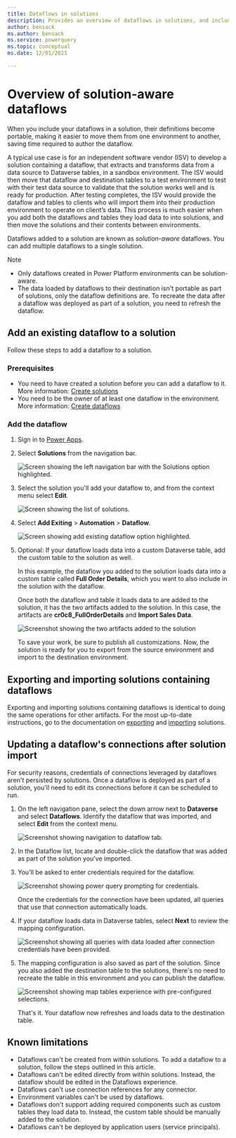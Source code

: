 ```yaml
---
title: Dataflows in solutions
description: Provides an overview of dataflows in solutions, and includes special considerations and limitations.
author: bensack
ms.author: bensack
ms.service: powerquery 
ms.topic: conceptual 
ms.date: 12/01/2021 

---
```


# Overview of solution-aware dataflows

When you include your dataflows in a solution, their definitions become portable, making it easier to move them from one environment to another, saving time required to author the dataflow.

A typical use case is for an independent software vendor (ISV) to develop a solution containing a dataflow, that extracts and transforms data from a data source to Dataverse tables, in a sandbox environment. The ISV would then move that dataflow and destination tables to a test environment to test with their test data source to validate that the solution works well and is ready for production. After testing completes, the ISV would provide the dataflow and tables to clients who will import them into their production environment to operate on client’s data. This process is much easier when you add both the dataflows and tables they load data to into solutions, and then move the solutions and their contents between environments.

Dataflows added to a solution are known as *solution-aware* dataflows. You can add multiple dataflows to a single solution.

> [!NOTE]
>
> * Only dataflows created in Power Platform environments can be solution-aware.
> * The data loaded by dataflows to their destination isn't portable as part of solutions, only the dataflow definitions are. To recreate the data after a dataflow was deployed as part of a solution, you need to refresh the dataflow.

## Add an existing dataflow to a solution

Follow these steps to add a dataflow to a solution.

### Prerequisites

* You need to have created a solution before you can add a dataflow to it. More information: [Create solutions](/powerapps/maker/data-platform/create-solution)
* You need to be the owner of at least one dataflow in the environment. More information: [Create dataflows](/data-integration/dataflows/dataflows-integration-overview)

### Add the dataflow

1. Sign in to [Power Apps](https://powerapps.microsoft.com).
2. Select **Solutions** from the navigation bar.

   ![Screen showing the left navigation bar with the Solutions option highlighted.](./media/dataflows-solution-awareness/select-solutions-from-left-nav.png)

3. Select the solution you'll add your dataflow to, and from the context menu select **Edit**.

   ![Screen showing the list of solutions.](./media/dataflows-solution-awareness/Solutions_02_EditSolution.png)

4. Select **Add Exiting** > **Automation** > **Dataflow**.

   ![Screen showing add existing dataflow option highlighted.](./media/dataflows-solution-awareness/Solutions_03_AddExistingDataflow.png)

5. Optional: If your dataflow loads data into a custom Dataverse table, add the custom table to the solution as well.

   In this example, the dataflow you added to the solution loads data into a custom table called **Full Order Details**, which you want to also include in the solution with the dataflow.

   Once both the dataflow and table it loads data to are added to the solution, it has the two artifacts added to the solution. In this case, the artifacts are **cr0c8_FullOrderDetails** and **Import Sales Data**.

    ![Screenshot showing the two artifacts added to the solution](./media/dataflows-solution-awareness/Solutions_06_ComponentsAdded.png)

   To save your work, be sure to publish all customizations. Now, the solution is ready for you to export from the source environment and import to the destination environment.

## Exporting and importing solutions containing dataflows

Exporting and importing solutions containing dataflows is identical to doing the same operations for other artifacts. For the most up-to-date instructions, go to the documentation on [exporting](/powerapps/maker/data-platform/export-solutions) and [importing](/powerapps/maker/data-platform/import-update-export-solutions) solutions.

## Updating a dataflow's connections after solution import

For security reasons, credentials of connections leveraged by dataflows aren't persisted by solutions. Once a dataflow is deployed as part of a solution, you'll need to edit its connections before it can be scheduled to run.

1. On the left navigation pane, select the down arrow next to **Dataverse** and select **Dataflows**. Identify the dataflow that was imported, and select **Edit** from the context menu.

   ![Screenshot showing navigation to dataflow tab.](./media/dataflows-solution-awareness/Solutions_dataflows_after_Import_02.png)

2. In the Dataflow list, locate and double-click the dataflow that was added as part of the solution you’ve imported.

3. You'll be asked to enter credentials required for the dataflow.

   ![Screenshot showing power query prompting for credentials.](./media/dataflows-solution-awareness/Solutions_dataflows_after_Import_03.png)

   Once the credentials for the connection have been updated, all queries that use that connection automatically loads.

4. If your dataflow loads data in Dataverse tables, select **Next** to review the mapping configuration.

   ![Screenshot showing all queries with data loaded after connection credentials have been provided.](./media/dataflows-solution-awareness/Solutions_dataflows_after_Import_05.png)

5. The mapping configuration is also saved as part of the solution. Since you also added the destination table to the solutions, there's no need to recreate the table in this environment and you can publish the dataflow.

   ![Screenshot showing map tables experience with pre-configured selections.](./media/dataflows-solution-awareness/Solutions_dataflows_after_Import_06.png)

   That's it. Your dataflow now refreshes and loads data to the destination table.

## Known limitations

* Dataflows can't be created from within solutions. To add a dataflow to a solution, follow the steps outlined in this article.
* Dataflows can't be edited directly from within solutions. Instead, the dataflow should be edited in the Dataflows experience.
* Dataflows can't use connection references for any connector.
* Environment variables can't be used by dataflows.
* Dataflows don't support adding required components such as custom tables they load data to. Instead, the custom table should be manually added to the solution.
* Dataflows can't be deployed by application users (service principals).
